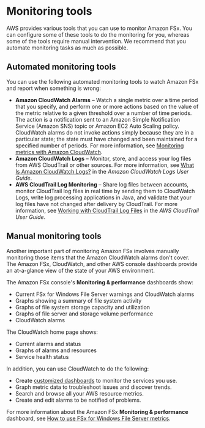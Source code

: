 # Monitoring tools<a name="monitoring_automated_manual"></a>

AWS provides various tools that you can use to monitor Amazon FSx\. You can configure some of these tools to do the monitoring for you, whereas some of the tools require manual intervention\. We recommend that you automate monitoring tasks as much as possible\.

## Automated monitoring tools<a name="monitoring_automated_tools"></a>

You can use the following automated monitoring tools to watch Amazon FSx and report when something is wrong:
+ **Amazon CloudWatch Alarms** – Watch a single metric over a time period that you specify, and perform one or more actions based on the value of the metric relative to a given threshold over a number of time periods\. The action is a notification sent to an Amazon Simple Notification Service \(Amazon SNS\) topic or Amazon EC2 Auto Scaling policy\. CloudWatch alarms do not invoke actions simply because they are in a particular state; the state must have changed and been maintained for a specified number of periods\. For more information, see [Monitoring metrics with Amazon CloudWatch](monitoring-cloudwatch.md)\.
+ **Amazon CloudWatch Logs** – Monitor, store, and access your log files from AWS CloudTrail or other sources\. For more information, see [What Is Amazon CloudWatch Logs?](https://docs.aws.amazon.com/AmazonCloudWatch/latest/logs/WhatIsCloudWatchLogs.html) in the *Amazon CloudWatch Logs User Guide*\.
+ **AWS CloudTrail Log Monitoring** – Share log files between accounts, monitor CloudTrail log files in real time by sending them to CloudWatch Logs, write log processing applications in Java, and validate that your log files have not changed after delivery by CloudTrail\. For more information, see [Working with CloudTrail Log Files](https://docs.aws.amazon.com/awscloudtrail/latest/userguide/cloudtrail-working-with-log-files.html) in the *AWS CloudTrail User Guide*\. 

## Manual monitoring tools<a name="monitoring_manual_tools"></a>

Another important part of monitoring Amazon FSx involves manually monitoring those items that the Amazon CloudWatch alarms don't cover\. The Amazon FSx, CloudWatch, and other AWS console dashboards provide an at\-a\-glance view of the state of your AWS environment\.

The Amazon FSx console's **Monitoring & performance** dashboards show:
+ Current FSx for Windows File Server warnings and CloudWatch alarms
+ Graphs showing a summary of file system activity
+ Graphs of file system storage capacity and utilization
+ Graphs of file server and storage volume performance
+ CloudWatch alarms

The CloudWatch home page shows:
+ Current alarms and status
+ Graphs of alarms and resources
+ Service health status

In addition, you can use CloudWatch to do the following:
+ Create [customized dashboards](https://docs.aws.amazon.com/AmazonCloudWatch/latest/DeveloperGuide/CloudWatch_Dashboards.html) to monitor the services you use\.
+ Graph metric data to troubleshoot issues and discover trends\.
+ Search and browse all your AWS resource metrics\.
+ Create and edit alarms to be notified of problems\.

For more information about the Amazon FSx **Monitoring & performance** dashboard, see [How to use FSx for Windows File Server metrics](how_to_use_metrics.md)\.